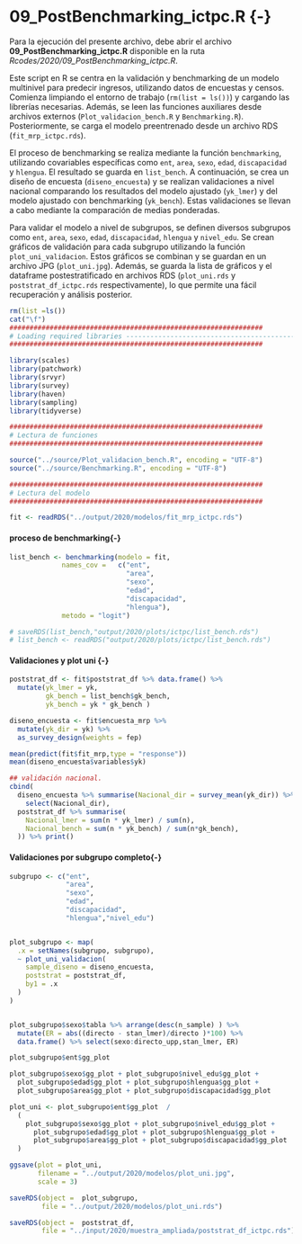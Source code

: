 # 09_PostBenchmarking_ictpc.R {-}

Para la ejecución del presente archivo, debe abrir el archivo **09_PostBenchmarking_ictpc.R** disponible en la ruta *Rcodes/2020/09_PostBenchmarking_ictpc.R*.

Este script en R se centra en la validación y benchmarking de un modelo multinivel para predecir ingresos, utilizando datos de encuestas y censos. Comienza limpiando el entorno de trabajo (`rm(list = ls())`) y cargando las librerías necesarias. Además, se leen las funciones auxiliares desde archivos externos (`Plot_validacion_bench.R` y `Benchmarking.R`). Posteriormente, se carga el modelo preentrenado desde un archivo RDS (`fit_mrp_ictpc.rds`).

El proceso de benchmarking se realiza mediante la función `benchmarking`, utilizando covariables específicas como `ent`, `area`, `sexo`, `edad`, `discapacidad` y `hlengua`. El resultado se guarda en `list_bench`. A continuación, se crea un diseño de encuesta (`diseno_encuesta`) y se realizan validaciones a nivel nacional comparando los resultados del modelo ajustado (`yk_lmer`) y del modelo ajustado con benchmarking (`yk_bench`). Estas validaciones se llevan a cabo mediante la comparación de medias ponderadas.

Para validar el modelo a nivel de subgrupos, se definen diversos subgrupos como `ent`, `area`, `sexo`, `edad`, `discapacidad`, `hlengua` y `nivel_edu`. Se crean gráficos de validación para cada subgrupo utilizando la función `plot_uni_validacion`. Estos gráficos se combinan y se guardan en un archivo JPG (`plot_uni.jpg`). Además, se guarda la lista de gráficos y el dataframe postestratificado en archivos RDS (`plot_uni.rds` y `poststrat_df_ictpc.rds` respectivamente), lo que permite una fácil recuperación y análisis posterior.




``` r
rm(list =ls())
cat("\f")
###############################################################
# Loading required libraries ----------------------------------------------
###############################################################

library(scales)
library(patchwork)
library(srvyr)
library(survey)
library(haven)
library(sampling)
library(tidyverse)

###############################################################
# Lectura de funciones 
###############################################################

source("../source/Plot_validacion_bench.R", encoding = "UTF-8")
source("../source/Benchmarking.R", encoding = "UTF-8")

###############################################################
# Lectura del modelo 
###############################################################

fit <- readRDS("../output/2020/modelos/fit_mrp_ictpc.rds")
```

#### proceso de benchmarking{-}


``` r
list_bench <- benchmarking(modelo = fit,
             names_cov =   c("ent",
                             "area",
                             "sexo",
                             "edad",
                             "discapacidad",
                             "hlengua"),                      
             metodo = "logit")

# saveRDS(list_bench,"output/2020/plots/ictpc/list_bench.rds")
# list_bench <- readRDS("output/2020/plots/ictpc/list_bench.rds")
```

#### Validaciones y plot uni {-}


``` r
poststrat_df <- fit$poststrat_df %>% data.frame() %>%  
  mutate(yk_lmer = yk,
         gk_bench = list_bench$gk_bench,
         yk_bench = yk * gk_bench )

diseno_encuesta <- fit$encuesta_mrp %>% 
  mutate(yk_dir = yk) %>% 
  as_survey_design(weights = fep)

mean(predict(fit$fit_mrp,type = "response"))
mean(diseno_encuesta$variables$yk)

## validación nacional.
cbind(
  diseno_encuesta %>% summarise(Nacional_dir = survey_mean(yk_dir)) %>% 
    select(Nacional_dir),
  poststrat_df %>% summarise(
    Nacional_lmer = sum(n * yk_lmer) / sum(n),
    Nacional_bench = sum(n * yk_bench) / sum(n*gk_bench),
  )) %>% print()
```

#### Validaciones por subgrupo completo{-}


``` r
subgrupo <- c("ent",
              "area",
              "sexo",
              "edad",
              "discapacidad",
              "hlengua","nivel_edu")


plot_subgrupo <- map(
  .x = setNames(subgrupo, subgrupo),
  ~ plot_uni_validacion(
    sample_diseno = diseno_encuesta,
    poststrat = poststrat_df,
    by1 = .x
  )
)


plot_subgrupo$sexo$tabla %>% arrange(desc(n_sample) ) %>%
  mutate(ER = abs((directo - stan_lmer)/directo )*100) %>%
  data.frame() %>% select(sexo:directo_upp,stan_lmer, ER)

plot_subgrupo$ent$gg_plot

plot_subgrupo$sexo$gg_plot + plot_subgrupo$nivel_edu$gg_plot +
  plot_subgrupo$edad$gg_plot + plot_subgrupo$hlengua$gg_plot +
  plot_subgrupo$area$gg_plot + plot_subgrupo$discapacidad$gg_plot  

plot_uni <- plot_subgrupo$ent$gg_plot  /
  (
    plot_subgrupo$sexo$gg_plot + plot_subgrupo$nivel_edu$gg_plot +
      plot_subgrupo$edad$gg_plot + plot_subgrupo$hlengua$gg_plot +
      plot_subgrupo$area$gg_plot + plot_subgrupo$discapacidad$gg_plot
  )

ggsave(plot = plot_uni,
       filename = "../output/2020/modelos/plot_uni.jpg",
       scale = 3)

saveRDS(object =  plot_subgrupo,
        file = "../output/2020/modelos/plot_uni.rds")

saveRDS(object =  poststrat_df,
        file = "../input/2020/muestra_ampliada/poststrat_df_ictpc.rds")
```
